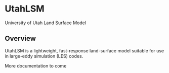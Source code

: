 # UtahLSM
University of Utah Land Surface Model

## Overview
UtahLSM is a lightweight, fast-response land-surface model suitable for use in large-eddy simulation (LES) codes.

More documentation to come
